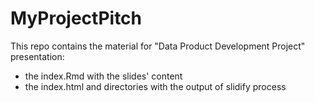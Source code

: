 # MyProjectPitch
This repo contains the material for "Data Product Development Project" presentation:

* the index.Rmd with the slides' content
* the index.html and directories with the output of slidify process

